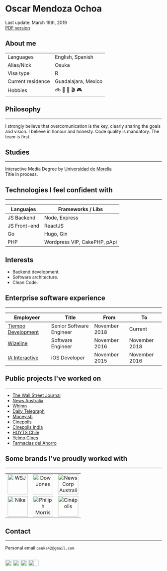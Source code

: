 
# Oscar Mendoza Ochoa
Last update: March 19th, 2019  
[PDF version](https://github.com/Osuka42g/oscar-cv/blob/master/OscarMendozaOchoa-CV.pdf)

## About me
| | |
|-|-|
| Languages | English, Spanish |
| Alias/Nick | Osuka |
| Visa type | R |
| Current residence | Guadalajara, Mexico |
| Hobbies | 🚲 🏃‍ 🎲 🎬 🎮 |

## Philosophy
---
I strongly believe that overcomunication is the key, clearly sharing the goals and vision. I believe in honour and honesty. Code quality is mandatory. The team is first.

## Studies
---
Interactive Media Degree by [Universidad de Morelia](https://www.udemorelia.edu.mx/)  
Title in process.

## Technologies I feel confident with
---
| Languajes | Frameworks / Libs|
| - | - |
| JS Backend | Node, Express  |
| JS Front-end | ReactJS  |
| Go | Hugo, Gin |
| PHP | Wordpress VIP, CakePHP, pApi |

## Interests
- Backend development.
- Software architecture.
- Clean Code.

## Enterprise software experience
---
| Employeer | Title | From | To |
|-|-|-|-|
| [Tiempo Development](https://www.tiempodev.com) | Senior Software Engineer | November 2018 | Current |
| [Wizeline](https://wizeline.com) | Software Engineer | November 2016 | November 2018 |
| [IA Interactive](https://ia.com.mx) | iOS Developer | November 2015 | November 2016 |

## Public projects I've worked on
---
- [The Wall Street Journal](store.wsj.com)
- [News Australia](https://www.news.com.au/)
- [Whimn](https://www.whimn.com.au/)
- [Daily Telegraph](https://www.dailytelegraph.com.au/)
- [Moneyish](https://moneyish.com/)
- [Cinepolis](https://itunes.apple.com/us/app/cin%C3%A9polis/id352134875?mt=8)
- [Cinepolis India](https://itunes.apple.com/in/app/cin%C3%A9polis-india/id491330571?mt=8)
- [HOYTS Chile](https://itunes.apple.com/us/app/cinehoyts-chile/id1129055346?mt=8)
- [Yelmo Cines](https://itunes.apple.com/us/app/yelmo-cines-app/id777513664?mt=8)
- [Farmacias del Ahorro](https://itunes.apple.com/gt/app/farmacias-del-ahorro/id474207034?mt=8)


## Some brands I've proudly worked with
---
| | | |
|:-:|:-:|:-:|
|<img src="https://is3-ssl.mzstatic.com/image/thumb/Purple124/v4/47/13/ec/4713ec6a-bd0e-0f0f-1389-82da5bfaecfc/AppIcon-0-1x_U007emarketing-0-0-85-220-0-7.png/230x0w.jpg" height="65" alt="WSJ">|<img src="https://talkingbiznews.com/wp-content/uploads/2016/07/Screen-Shot-2016-07-12-at-6.20.56-PM-768x193.png" height="65" alt="Dow Jones">|<img src="https://www.newscorpaustralia.com/wp-content/uploads/2018/07/NCA-Stacked-Wide-Version-for-website.jpg" height="65" alt="NewsCorp Australia">|
|<img src="https://upload.wikimedia.org/wikipedia/commons/a/a6/Logo_NIKE.svg" height="65" alt="Nike">|<img src="https://4vector.com/i/free-vector-philip-morris-logo_090390_Philip_Morris_logo.png" height="65" alt="Philiph Morris">|<img src="https://upload.wikimedia.org/wikipedia/commons/thumb/5/53/Cin%C3%A9polis_logo.svg/1598px-Cin%C3%A9polis_logo.svg.png" height="65" alt="Cinépolis">|


## Contact
---
Personal email `osuka42@gmail.com`  

<a href="https://github.com/Osuka42g"><img src= "https://camo.githubusercontent.com/7710b43d0476b6f6d4b4b2865e35c108f69991f3/68747470733a2f2f7777772e69636f6e66696e6465722e636f6d2f646174612f69636f6e732f6f637469636f6e732f313032342f6d61726b2d6769746875622d3235362e706e67" alt="Github" width="20" height="20"/></a> <a href="https://www.linkedin.com/in/oscarmendozaochoa/"><img src="https://upload.wikimedia.org/wikipedia/commons/c/ca/LinkedIn_logo_initials.png" alt="Linkedin" width="20" height="20"/></a> <a href="https://twitter.com/Osuka42"><img src="https://www.shareicon.net/data/16x16/2015/09/11/99281_square_256x256.png" alt="Twitter" width="20" height="20"/></a> <a href="https://dev.to/osuka42"><img src="https://camo.githubusercontent.com/8bbe5211f98dc9849521a6f1fcc332df0d8c2bbf/68747470733a2f2f74686570726163746963616c6465762e73332e616d617a6f6e6177732e636f6d2f692f64336f356c397969716676317a3234636e3179702e706e67" alt="DevTo" width="32" height="20"/></a> 
---
